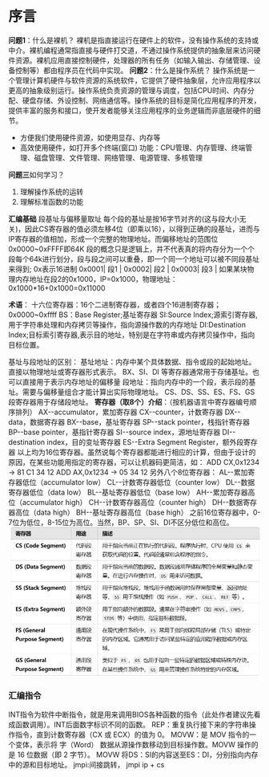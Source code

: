 # 序言
**问题1**：什么是裸机？
裸机是指直接运行在硬件上的软件，没有操作系统的支持或中介。裸机编程通常指直接与硬件打交道，不通过操作系统提供的抽象层来访问硬件资源。裸机应用直接控制硬件，处理器的所有任务（如输入输出、存储管理、设备控制等）都由程序员在代码中实现。
**问题2**：什么是操作系统？
操作系统是一个管理计算机硬件与软件资源的系统软件，它提供了硬件抽象层，允许应用程序以更高的抽象级别运行。操作系统负责资源的管理与调度，包括CPU时间、内存分配、硬盘存储、外设控制、网络通信等。操作系统的目标是简化应用程序的开发，提供丰富的服务和接口，使开发者能够关注应用程序的业务逻辑而非底层硬件的细节。
* 方便我们使用硬件资源，如使用显存、内存等
* 高效使用硬件，如打开多个终端(窗口)
功能：CPU管理、内存管理、终端管理、磁盘管理、文件管理、网络管理、电源管理、多核管理

**问题三**如何学习？
1. 理解操作系统的运转
2. 理解标准函数的功能

**汇编基础** 段基址与偏移量取址
每个段的基址是按16字节对齐的(这与段大小无关)，因此CS寄存器的值必须左移4位（即乘以16），以得到正确的段基址，进而与IP寄存器的值相加，形成一个完整的物理地址。而偏移地址的范围位0x0000~0xFFFF即64K
段的概念只是逻辑上，并不代表真的将内存分为一个个段每个64k进行划分，段与段之间可以重叠，即一个同一个地址可以被不同段基址来得到;
0x表示16进制
 0x0001|  段1  |
 0x0002|  段2  |
 0x0003|  段3  |
 如果某块物理内存地址在段2的0x1000，IP=0x1000，物理地址：0x1000*16+0x1000=0x11000

**术语**：
十六位寄存器：16个二进制寄存器，或者四个16进制寄存器；0x0000~0xffff
BS：Base Register;基址寄存器
SI:Source Index;源索引寄存器,用于字符串处理和内存拷贝等操作，指向源操作数的内存地址
DI:Destination Index;目标索引寄存器,表示目的地址，特别是在字符串或内存拷贝操作中，指向目标位置。

基址与段地址的区别：
基址地址：内存中某个具体数据、指令或段的起始地址。直接以物理地址或寄存器形式表示。
BX、SI、DI 等寄存器通常用于存储基址。也可以直接用于表示内存地址的偏移量
段地址：指向内存中的一个段，表示段的基址。需要与偏移量组合才能计算出实际物理地址。
CS、DS、SS、ES、FS、GS 段寄存器用于存储段地址。
**寄存器（取8个）介绍**：（按机器语言中寄存器编号顺序排列）
AX--accumulator，累加寄存器
CX--counter，计数寄存器
DX--data，数据寄存器
BX--base，基址寄存器
SP--stack pointer，栈指针寄存器
BP--base pointer，基指针寄存器
SI--source index，源地址寄存器
DI--destination index，目的变址寄存器
ES--Extra Segment Register，额外段寄存器
以上均为16位寄存器。虽然说每个寄存器都能进行相应的计算，但由于设计的原因，在某些功能用指定的寄存器，可以让机器码更简洁，如：
ADD CX,0x1234 -> 81 C1 34 12
ADD AX,0x1234 -> 05 34 12
另外八个8位寄存器：
AL--累加寄存器低位（accumulator low）
CL--计数寄存器低位（counter low）
DL--数据寄存器低位（data low）
BL--基址寄存器低位（base low）
AH--累加寄存器高位（accumulator high）
CH--计数寄存器高位（counter high）
DH--数据寄存器高位（data high）
BH--基址寄存器高位（base high）
之前16位寄存器中，0-7位为低位，8-15位为高位。当然，BP、SP、SI、DI不区分低位和高位。
![alt text](pic/ch0_1.png)
### 汇编指令
INT指令为软件中断指令，就是用来调用BIOS各种函数的指令（此处作者建议先看成函数调用）。INT后面数字标识不同的函数。
REP：重复执行接下来的字符串操作指令，直到计数寄存器（CX 或 ECX）的值为 0。
MOVW：是 MOV 指令的一个变体，表示将 字（Word） 数据从源操作数移动到目标操作数。MOVW 操作的是 16 位数据（即 2 字节）。
MOVW 将DS：SI的内容送至ES：DI，分别指向内存中的源和目标地址。
jmpi:间接跳转， jmpi ip + cs